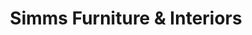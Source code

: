 ---
title: "Simms Furniture & Interiors"
url: /fredericksburg/simms-furniture-and-interiors/
shop: furniture
---